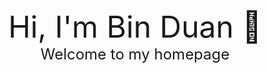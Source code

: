 <div align='center' ><font size='70'> Hi, I'm Bin Duan 👋 </font></div>

<center><font size='5'> Welcome to my homepage </font></center>

<!--
**uatbo/uatbo** is a ✨ _special_ ✨ repository because its `README.md` (this file) appears on your GitHub profile.

Here are some ideas to get you started:

- 🔭 I’m currently working on ...
- 🌱 I’m currently learning ...
- 👯 I’m looking to collaborate on ...
- 🤔 I’m looking for help with ...
- 💬 Ask me about ...
- 📫 How to reach me: ...
- 😄 Pronouns: ...
- ⚡ Fun fact: ...
-->

